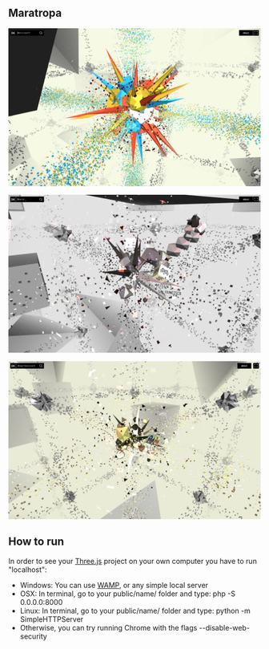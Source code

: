 ## Maratropa

[![Maratropa](/Maratropa_Marpi_image01.jpg "Maratropa")](https://demo.marpi.pl/maratropa/)

[![Maratropa](/Maratropa_Marpi_image02.jpg "Maratropa")](https://demo.marpi.pl/maratropa/)

[![Maratropa](/Maratropa_Marpi_image03.jpg "Maratropa")](https://demo.marpi.pl/maratropa/)

How to run
-------

In order to see your [Three.js](http://threejs.org) project on your own computer you have to run "localhost":

- Windows: You can use [WAMP](http://www.wampserver.com/en/), or any simple local server
- OSX: In terminal, go to your public/name/ folder and type: php -S 0.0.0.0:8000
- Linux: In terminal, go to your public/name/ folder and type: python -m SimpleHTTPServer
- Otherwise, you can try running Chrome with the flags --disable-web-security